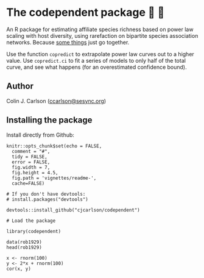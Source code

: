 # The codependent package :bee: :blossom:
An R package for estimating affiliate species richness based on power law scaling with host diversity, using rarefaction on bipartite species association networks. Because [some things](https://www.manrepeller.com/2018/05/gilmore-girls-and-codependency.html) just go together.

Use the function `copredict` to extrapolate power law curves out to a higher value. Use `copredict.ci` to fit a series of models to only half of the total curve, and see what happens (for an overestimated confidence bound).

Author
----------

Colin J. Carlson (ccarlson@sesync.org)

Installing the package
----------------------

Install directly from Github:

``` {r, setup, echo = FALSE, message = FALSE}
knitr::opts_chunk$set(echo = FALSE,
  comment = "#",
  tidy = FALSE,
  error = FALSE,
  fig.width = 7,
  fig.height = 4.5,
  fig.path = 'vignettes/readme-',
  cache=FALSE)

# If you don't have devtools:
# install.packages("devtools")

devtools::install_github("cjcarlson/codependent")
```

``` {r dataset, message=FALSE}
# Load the package

library(codependent)

data(rob1929)
head(rob1929)
```

```{r chunk_name, echo=FALSE}
x <- rnorm(100)
y <- 2*x + rnorm(100)
cor(x, y)
```
